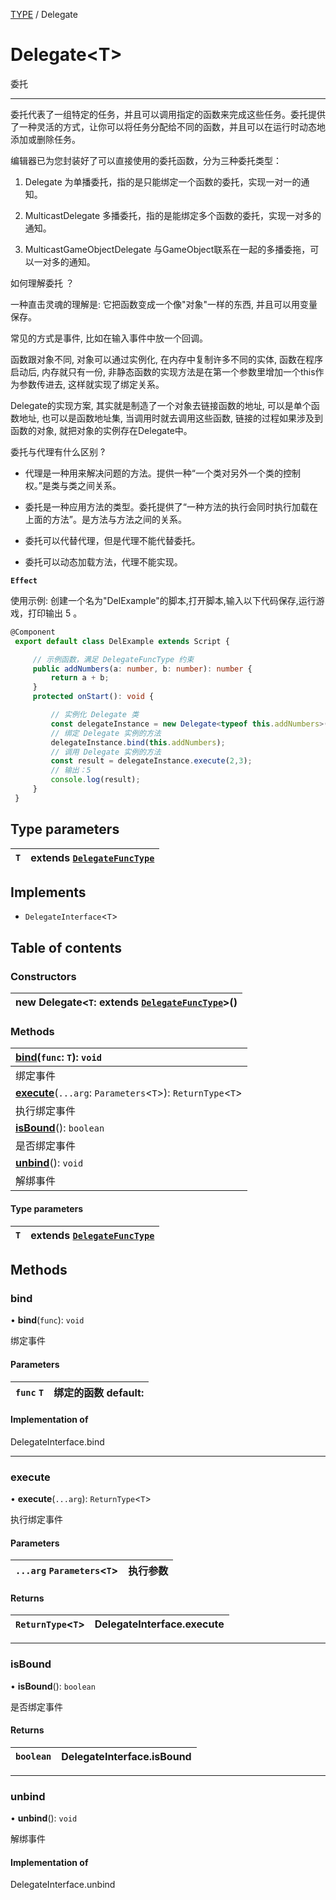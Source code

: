 [TYPE](../groups/Core.TYPE.md) / Delegate

# Delegate<T\> <Badge type="tip" text="Class" /> <Score text="Delegate<T\>" />

<p class="content-big">

委托

</p>

<p class="content-big">

----------------------------------------

</p>

<p class="content-big">

委托代表了一组特定的任务，并且可以调用指定的函数来完成这些任务。委托提供了一种灵活的方式，让你可以将任务分配给不同的函数，并且可以在运行时动态地添加或删除任务。

</p>

<p class="content-big">

编辑器已为您封装好了可以直接使用的委托函数，分为三种委托类型：

</p>

<p class="content-big">

1. Delegate 为单播委托，指的是只能绑定一个函数的委托，实现一对一的通知。

</p>

<p class="content-big">

2. MulticastDelegate 多播委托，指的是能绑定多个函数的委托，实现一对多的通知。

</p>

<p class="content-big">

3. MulticastGameObjectDelegate 与GameObject联系在一起的多播委拖，可以一对多的通知。

</p>

<p class="content-big">

如何理解委托 ？

</p>

<p class="content-big">

一种直击灵魂的理解是: 它把函数变成一个像"对象"一样的东西, 并且可以用变量保存。

</p>

<p class="content-big">

常见的方式是事件, 比如在输入事件中放一个回调。

</p>

<p class="content-big">

函数跟对象不同, 对象可以通过实例化, 在内存中复制许多不同的实体, 函数在程序启动后, 内存就只有一份, 非静态函数的实现方法是在第一个参数里增加一个this作为参数传进去, 这样就实现了绑定关系。

</p>

<p class="content-big">

Delegate的实现方案, 其实就是制造了一个对象去链接函数的地址, 可以是单个函数地址, 也可以是函数地址集, 当调用时就去调用这些函数, 链接的过程如果涉及到函数的对象, 就把对象的实例存在Delegate中。

</p>

<p class="content-big">

委托与代理有什么区别 ?

</p>

<p class="content-big">

- 代理是一种用来解决问题的方法。提供一种“一个类对另外一个类的控制权。”是类与类之间关系。

</p>

<p class="content-big">

- 委托是一种应用方法的类型。委托提供了“一种方法的执行会同时执行加载在上面的方法”。是方法与方法之间的关系。

</p>

<p class="content-big">

- 委托可以代替代理，但是代理不能代替委托。

</p>

<p class="content-big">

- 委托可以动态加载方法，代理不能实现。

</p>

**`Effect`**


<p style="font-size: 14px;">

使用示例: 创建一个名为"DelExample"的脚本,打开脚本,输入以下代码保存,运行游戏，打印输出 5 。

</p>

```ts
@Component
 export default class DelExample extends Script {

     // 示例函数，满足 DelegateFuncType 约束
     public addNumbers(a: number, b: number): number {
         return a + b;
     }
     protected onStart(): void {

         // 实例化 Delegate 类
         const delegateInstance = new Delegate<typeof this.addNumbers>();
         // 绑定 Delegate 实例的方法
         delegateInstance.bind(this.addNumbers);
         // 调用 Delegate 实例的方法
         const result = delegateInstance.execute(2,3);
         // 输出：5
         console.log(result);
     }
 }
```

## Type parameters

| `T` | extends [`DelegateFuncType`](../modules/Core.mw.md#delegatefunctype) |
| :------ | :------ |

## Implements

- `DelegateInterface`<`T`\>

## Table of contents

### Constructors <Score text="Constructors" /> 
| **new Delegate**<`T`: extends [`DelegateFuncType`](../modules/Core.mw.md#delegatefunctype)\>()  |
| :----- |

### Methods <Score text="Methods" /> 
| **[bind](mw.Delegate.md#bind)**(`func`: `T`): `void`  |
| :-----|
| 绑定事件|
| **[execute](mw.Delegate.md#execute)**(`...arg`: `Parameters`<`T`\>): `ReturnType`<`T`\>  |
| 执行绑定事件|
| **[isBound](mw.Delegate.md#isbound)**(): `boolean`  |
| 是否绑定事件|
| **[unbind](mw.Delegate.md#unbind)**(): `void`  |
| 解绑事件|

#### Type parameters

| `T` | extends [`DelegateFuncType`](../modules/Core.mw.md#delegatefunctype) |
| :------ | :------ |

## Methods

### bind <Score text="bind" /> 

• **bind**(`func`): `void` 

绑定事件

#### Parameters

| `func` `T` |  绑定的函数 default: |
| :------ | :------ |


#### Implementation of

DelegateInterface.bind


___

### execute <Score text="execute" /> 

• **execute**(`...arg`): `ReturnType`<`T`\> 

执行绑定事件

#### Parameters

| `...arg` `Parameters`<`T`\> |  执行参数 |
| :------ | :------ |

#### Returns

| `ReturnType`<`T`\> | DelegateInterface.execute |
| :------ | :------ |


___

### isBound <Score text="isBound" /> 

• **isBound**(): `boolean` 

是否绑定事件

#### Returns

| `boolean` | DelegateInterface.isBound |
| :------ | :------ |


___

### unbind <Score text="unbind" /> 

• **unbind**(): `void` 

解绑事件


#### Implementation of

DelegateInterface.unbind

